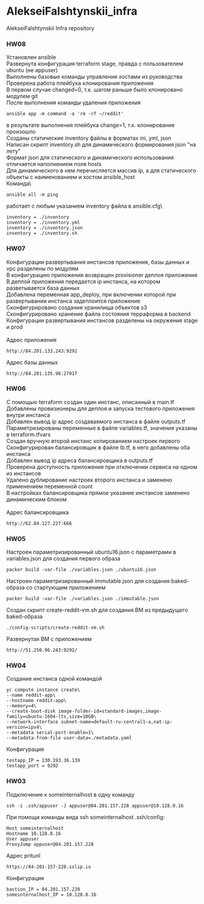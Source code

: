 # AlekseiFalshtynskii_infra
AlekseiFalshtynskii Infra repository

### HW08
Установлен ansible\
Развернута конфигурация terraform stage, правда с пользователем ubuntu (не appuser)\
Выполнены базовые команды управления хостами из руководства\
Проверена работа плейбука клонирования приложения\
В первом случае changed=0, т.к. шагом раньше было клонировано модулем git\
После выполнения команды удаления приложения
```
ansible app -m command -a 'rm -rf ~/reddit'
```
в результате выполнения плейбука change=1, т.к. клонирование произошло\
Созданы статические inventory файлы в форматах ini, yml, json\
Написан скрипт inventory.sh для динамического формирования json "на лету"\
Формат json для статического и динамического использования отличается наполнением поля hosts\
Для динамического в нем перечисляется массив ip, а для статического объекты с наименованием и хостом ansible_host\
Команда\
```
ansible all -m ping
```
работает с любым указанием inventory файла в ansible.cfg\
```
inventory = ./inventory
inventory = ./inventory.yml
inventory = ./inventory.json
inventory = ./inventory.sh
```

### HW07
Конфигурации развертывания инстансов приложения, базы данных и vpc разделены по модулям\
В конфигурацию приложения возвращен provisioner деплоя приложения\
В деплой приложения передается ip инстанса, на котором разветывается база данных\
Добавлена переменная app_deploy, при включении которой при развертывании инстанса задеплоится приложение\
Сконфигурировано создание хранилища объектов s3\
Сконфигурировано хранение файла состояния терраформа в backend\
Конфигурации развертывания инстансов разделены на окружения stage и prod\
\
Адрес приложения
```
http://84.201.133.243:9292
```
Адрес базы данных
```
http://84.201.135.96:27017
```

### HW06
С помощью terraform создан один инстанс, описанный в main.tf\
Добавлены провизионеры для деплоя и запуска тестового приложения внутри инстанса\
Добавлен вывод ip адрес создаваемого инстанса в файле outputs.tf\
Параметризированы переменные в файле variables.tf, значения указаны в terraform.tfvars\
Создан вручную второй инстанс копированием настроек первого\
Сконфигурирован балансировщик в файле lb.tf, в него добавлены оба инстанса\
Добавлен вывод ip адреса балансировщика в outputs.tf\
Проверена доступность приложения при отключении сервиса на одном из инстансов\
Удалено дублирование настроек второго инстанса и заменено применением переменной count\
В настройках балансировщика прямое указание инстансов заменено динамическим блоком\
\
Адрес балансировщика
```
http://62.84.127.227:666
```

### HW05
Настроен параметризированный ubuntu16.json с параметрами в variables.json для создания первого образа
```
packer build -var-file ./variables.json ./ubuntu16.json
```
Настроен параметризированный immutable.json для создания baked-образа со стартующим приложением
```
packer build -var-file ./variables.json ./immutable.json
```
Создан скрипт create-reddit-vm.sh для создания ВМ из предыдущего baked-образа
```
./config-scripts/create-reddit-vm.sh
```
Развернутая ВМ с приложением
```
http://51.250.96.243:9292/
```

### HW04
Создание инстанса одной командой
```
yc compute instance create\
--name reddit-app\
--hostname reddit-app\
--memory=4\
--create-boot-disk image-folder-id=standard-images,image-family=ubuntu-1604-lts,size=10GB\
--network-interface subnet-name=default-ru-central1-a,nat-ip-version=ipv4\
--metadata serial-port-enable=1\
--metadata-from-file user-data=./metadata.yaml
```
Конфигурация
```
testapp_IP = 130.193.36.139
testapp_port = 9292
```

### HW03
Подключение к someinternalhost в одну команду
```
ssh -i .ssh/appuser -J appuser@84.201.157.228 appuser@10.128.0.16
```
При помощи команды вида ssh someinternalhost
.ssh/config:
```
Host someinternalhost
Hostname 10.128.0.16
User appuser
ProxyJump appuser@84.201.157.228
```
Адрес pritunl
```
https://84-201-157-228.sslip.io
```
Конфигурация
```
bastion_IP = 84.201.157.228
someinternalhost_IP = 10.128.0.16
```
